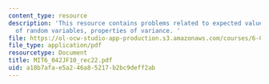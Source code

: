 ```yaml
---
content_type: resource
description: 'This resource contains problems related to expected value rule for functions
  of random variables, properties of variance. '
file: https://ol-ocw-studio-app-production.s3.amazonaws.com/courses/6-042j-mathematics-for-computer-science-fall-2010/a18b7afae5a246a85217b2bc9deff2ab_MIT6_042JF10_rec22.pdf
file_type: application/pdf
resourcetype: Document
title: MIT6_042JF10_rec22.pdf
uid: a18b7afa-e5a2-46a8-5217-b2bc9deff2ab
---
```

